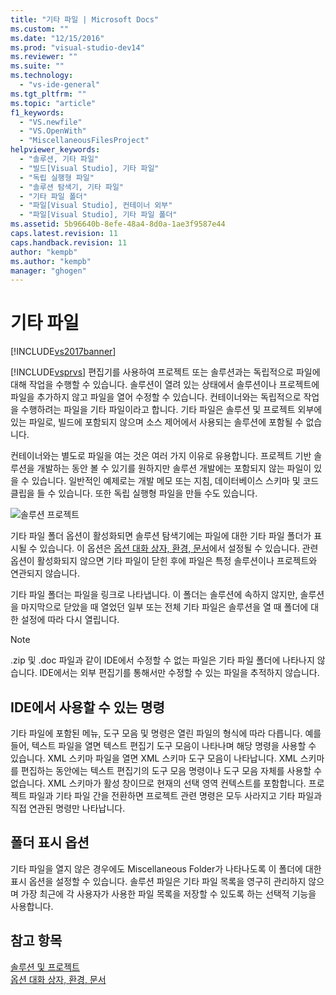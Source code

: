 ```yaml
---
title: "기타 파일 | Microsoft Docs"
ms.custom: ""
ms.date: "12/15/2016"
ms.prod: "visual-studio-dev14"
ms.reviewer: ""
ms.suite: ""
ms.technology: 
  - "vs-ide-general"
ms.tgt_pltfrm: ""
ms.topic: "article"
f1_keywords: 
  - "VS.newfile"
  - "VS.OpenWith"
  - "MiscellaneousFilesProject"
helpviewer_keywords: 
  - "솔루션, 기타 파일"
  - "빌드[Visual Studio], 기타 파일"
  - "독립 실행형 파일"
  - "솔루션 탐색기, 기타 파일"
  - "기타 파일 폴더"
  - "파일[Visual Studio], 컨테이너 외부"
  - "파일[Visual Studio], 기타 파일 폴더"
ms.assetid: 5b96640b-8efe-48a4-8d0a-1ae3f9587e44
caps.latest.revision: 11
caps.handback.revision: 11
author: "kempb"
ms.author: "kempb"
manager: "ghogen"
---
```

# 기타 파일
[!INCLUDE[vs2017banner](../../code-quality/includes/vs2017banner.md)]

[!INCLUDE[vsprvs](../../code-quality/includes/vsprvs_md.md)] 편집기를 사용하여 프로젝트 또는 솔루션과는 독립적으로 파일에 대해 작업을 수행할 수 있습니다.  솔루션이 열려 있는 상태에서 솔루션이나 프로젝트에 파일을 추가하지 않고 파일을 열어 수정할 수 있습니다.  컨테이너와는 독립적으로 작업을 수행하려는 파일을 기타 파일이라고 합니다.  기타 파일은 솔루션 및 프로젝트 외부에 있는 파일로, 빌드에 포함되지 않으며 소스 제어에서 사용되는 솔루션에 포함될 수 없습니다.  
  
 컨테이너와는 별도로 파일을 여는 것은 여러 가지 이유로 유용합니다.  프로젝트 기반 솔루션을 개발하는 동안 볼 수 있기를 원하지만 솔루션 개발에는 포함되지 않는 파일이 있을 수 있습니다.  일반적인 예제로는 개발 메모 또는 지침, 데이터베이스 스키마 및 코드 클립을 들 수 있습니다.  또한 독립 실행형 파일을 만들 수도 있습니다.  
  
 ![솔루션 프로젝트](../../ide/reference/media/projects_solutions_misc.gif "Projects\_Solutions\_Misc")  
  
 기타 파일 폴더 옵션이 활성화되면 솔루션 탐색기에는 파일에 대한 기타 파일 폴더가 표시될 수 있습니다.  이 옵션은 [옵션 대화 상자, 환경, 문서](../../ide/reference/documents-environment-options-dialog-box.md)에서 설정될 수 있습니다.  관련 옵션이 활성화되지 않으면 기타 파일이 닫힌 후에 파일은 특정 솔루션이나 프로젝트와 연관되지 않습니다.  
  
 기타 파일 폴더는 파일을 링크로 나타냅니다.  이 폴더는 솔루션에 속하지 않지만, 솔루션을 마지막으로 닫았을 때 열었던 일부 또는 전체 기타 파일은 솔루션을 열 때 폴더에 대한 설정에 따라 다시 열립니다.  
  
> [!NOTE]
>  .zip 및 .doc 파일과 같이 IDE에서 수정할 수 없는 파일은 기타 파일 폴더에 나타나지 않습니다.  IDE에서는 외부 편집기를 통해서만 수정할 수 있는 파일을 추적하지 않습니다.  
  
## IDE에서 사용할 수 있는 명령  
 기타 파일에 포함된 메뉴, 도구 모음 및 명령은 열린 파일의 형식에 따라 다릅니다.  예를 들어, 텍스트 파일을 열면 텍스트 편집기 도구 모음이 나타나며 해당 명령을 사용할 수 있습니다.  XML 스키마 파일을 열면 XML 스키마 도구 모음이 나타납니다.  XML 스키마를 편집하는 동안에는 텍스트 편집기의 도구 모음 명령이나 도구 모음 자체를 사용할 수 없습니다.  XML 스키마가 활성 창이므로 현재의 선택 영역 컨텍스트를 포함합니다.  프로젝트 파일과 기타 파일 간을 전환하면 프로젝트 관련 명령은 모두 사라지고 기타 파일과 직접 연관된 명령만 나타납니다.  
  
## 폴더 표시 옵션  
 기타 파일을 열지 않은 경우에도 Miscellaneous Folder가 나타나도록 이 폴더에 대한 표시 옵션을 설정할 수 있습니다.  솔루션 파일은 기타 파일 목록을 영구히 관리하지 않으며  가장 최근에 각 사용자가 사용한 파일 목록을 저장할 수 있도록 하는 선택적 기능을 사용합니다.  
  
## 참고 항목  
 [솔루션 및 프로젝트](../../ide/solutions-and-projects-in-visual-studio.md)   
 [옵션 대화 상자, 환경, 문서](../../ide/reference/documents-environment-options-dialog-box.md)
